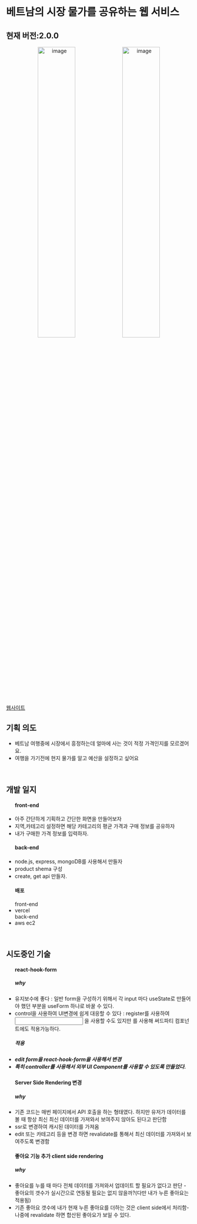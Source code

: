 <h1>베트남의 시장 물가를 공유하는 웹 서비스</h1>
<h2>현재 버전:2.0.0</h2>
<p align="center">
<img width="45%" alt="image" src="https://github.com/user-attachments/assets/adaf38a6-daa0-433c-9478-db1df3e9c689">
<img width="45%" alt="image" src="https://github.com/user-attachments/assets/fd363a31-0d1a-4314-bc33-6b378bff3763">
<p/>
<br>
<a href="https://market-price-ochre.vercel.app/">웹사이트</a>
<br>
<h2>기획 의도</h2>
<ul>
  <li>베트남 여행중에 시장에서 흥정하는데 얼마에 사는 것이 적정 가격인지를 모르겠어요.</li>
  <li>여행을 가기전에 현지 물가를 알고 예산을 설정하고 싶어요</li>
</ul>
<br>
<h2>개발 일지</h2>
<ul>
  <h4>front-end</h4>
  <li>아주 간단하게 기획하고 간단한 화면을 만들어보자</li>
  <li>지역,카테고리 설정하면 해당 카테고리의 평균 가격과 구매 정보를 공유하자</li>
  <li>내가 구매한 가격 정보를 입력하자.</li>
   <h4>back-end</h4>
  <li>node.js, express, mongoDB를 사용해서 만들자</li>
  <li>product shema 구성</li>
  <li>create, get api 만들자.</li>
   <h4>배포</h4>
   front-end
  <li>vercel</li>
  back-end
  <li>aws ec2</li>
</ul>
<br>
<h2>시도중인 기술</h2>
<ul>
  <h4>react-hook-form</h4>
  <h5>why</h5>
  <li>유지보수에 좋다 : 일반 form을 구성하기 위해서 각 input 마다 useState로 만들어야 했던 부분을 useForm 하나로 바꿀 수 있다.</li>
  <li>control을 사용하여 UI변경에 쉽게 대응할 수 있다 : register를 사용하여 <input/> 을 사용할 수도 있지만 <Controller/>를 사용해 써드파티 컴포넌트에도 적용가능하다.</li>
  <h5>적용 <h5/> 
  <li>edit form을 react-hook-form을 사용해서 변경</li>
  <li>특히 controller를 사용해서 외부 UI Component를 사용할 수 있도록 만들었다.</li>
  <h4>Server Side Rendering 변경</h4>
    <h5>why</h5>
    <li>기존 코드는 매번 페이지에서 API 호출을 하는 형태였다. 하지만 유저가 데이터를 볼 때 항상 최신 최신 데이터를 가져와서 보여주지 않아도 된다고 판단함 </li>
    <li> ssr로 변경하여 캐시된 데이터를 가져옴</li>
    <li>edit 또는 카테고리 등을 변경 하면 revalidate를 통해서 최신 데이터를 가져와서 보여주도록 변경함</li>
  <h4>좋아요 기능 추가 client side rendering</h4>
    <h5>why</h5>
     <li>좋아요를 누를 때 마다 전체 데이터를 가져와서 업데이트 할 필요가 없다고 판단 - 좋아요의 갯수가 실시간으로 연동될 필요는 없지 않을까?(다만 내가 누른 좋아요는 적용됨)</li>
     <li>기존 좋아요 갯수에 내가 현재 누른 좋아요를 더하는 것은 client side에서 처리함- 나중에 revalidate 하면 합산된 좋아요가 보일 수 있다.</li>
</ul>
